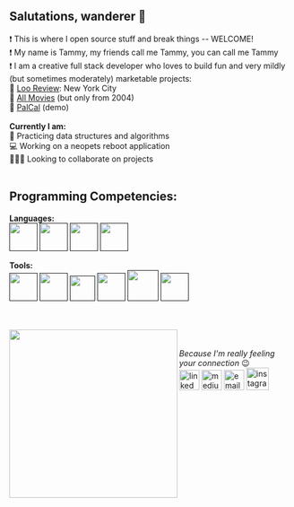 

<!--
**tammycwong/tammycwong** is a ✨ _special_ ✨ repository because its `README.md` (this file) appears on your GitHub profile.

Here are some ideas to get you started:

- 🔭 I’m currently working on ...
- 🌱 I’m currently learning ...
- 👯 I’m looking to collaborate on ...
- 🤔 I’m looking for help with ...
- 💬 Ask me about ...
- 📫 How to reach me: ...
- 😄 Pronouns: ...
- ⚡ Fun fact: ...
-->

## Salutations, wanderer 👋
❗ This is where I open source stuff and break things -- WELCOME!
<br>
❗ My name is Tammy, my friends call me Tammy, you can call me Tammy
<br>
❗ I am a creative full stack developer who loves to build fun and very mildly (but sometimes moderately) marketable projects: 
<br>
🌟 <a href="https://loo-review.netlify.app/">Loo Review</a>: New York City
<br>
🌟 <a href="https://moviesfrom2004.netlify.app/">All Movies</a> (but only from 2004)
<br>
🌟 <a href="https://www.youtube.com/watch?v=ca_MXxI3P6c">PalCal</a> (demo)
<br>
<br>
<b>Currently I am:</b>
<br>
🌱  Practicing data structures and algorithms 
<br>
💻  Working on a neopets reboot application
<br>
🧑‍🤝‍🧑 Looking to collaborate on projects 
<br>
<br>

## Programming Competencies:
<b>Languages:</b>
<br>
<a href=""><img src="https://www.freepnglogos.com/uploads/html5-logo-png/html5-logo-devextreme-multi-purpose-controls-html-javascript-3.png" height="50px"></a>
<a href=""><img src="https://www.rapiddg.com/sites/default/files/imce-files/react.png" width="50px"/></a>
<a href=""><img src="https://dctacademy.com/wp-content/uploads/2015/06/ruby-logo.png" width="50px"></a>
<a href=""><img src="https://avatars.githubusercontent.com/u/4223" width="50px"></a>

<b>Tools:</b>
<br>
<a href=""><img src="https://www.postgresql.org/media/img/about/press/elephant.png" width="50px"></a>
<a href=""><img src="https://upload.wikimedia.org/wikipedia/commons/thumb/9/97/Sqlite-square-icon.svg/2048px-Sqlite-square-icon.svg.png" height="50px"></a>
<a href=""><img src="https://upload.wikimedia.org/wikipedia/commons/thumb/3/33/Figma-logo.svg/1667px-Figma-logo.svg.png" height="45px"></a>
<a href=""><img src="https://jwt.io/img/pic_logo.svg" width="50px"></a>
<a href=""><img src="https://cdn3.iconfinder.com/data/icons/ultimate-social/150/48_github-512.png" width="55px"></a>
<a href=""><img src="https://upload.wikimedia.org/wikipedia/commons/thumb/4/4c/Adobe_Creative_Cloud_rainbow_icon.svg/1200px-Adobe_Creative_Cloud_rainbow_icon.svg.png" width="50px"></a>

<br>
<br>
<img align="left" src="https://i.ibb.co/xH9cvWm/tammemoji.png" height="300px">
<br>
<br>
<i>Because I'm really feeling your connection</i> 😉
<br>
<a href="https://linkedin.com/in/tammycwong"><img src="https://image.flaticon.com/icons/png/512/174/174857.png" height= "36px" alt="linked in"/></a>
<a href="https://tammycwong.medium.com/"><img src="https://cdn4.iconfinder.com/data/icons/social-media-circle-7/512/Medium_circle-512.png" height="36px" alt="medium"/></a>
<a href="mailto: tammycwong@gmail.com"><img src="https://www.freeiconspng.com/thumbs/gmail-icon/communication-gmail-icon-3.png" width="36px" height="36px" alt="email"/></a>
<a href="https://instagram.com/handsome_awkwrd/"><img src="https://upload.wikimedia.org/wikipedia/commons/thumb/a/a5/Instagram_icon.png/1024px-Instagram_icon.png" width="40px" alt="instagram"/></a>
<!-- <a href="https://drive.google.com/file/d/1G9WLL-stBE9C3I_G_QYII-vsZDusVt0_/view?usp=sharing"><img src="https://cdn.iconscout.com/icon/premium/png-256-thumb/resume-14-386641.png" alit="resume" height=36px/></a> -->
